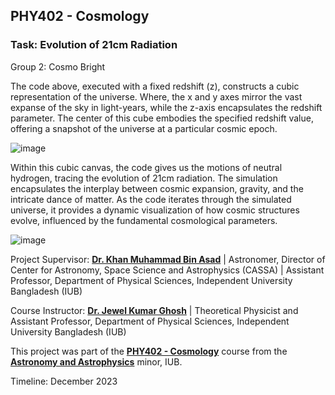 ## PHY402 - Cosmology

### Task: Evolution of 21cm Radiation
Group 2: Cosmo Bright 

The code above, executed with a fixed redshift (z), constructs a cubic representation of the universe. Where, the x and y axes mirror the vast expanse of the sky in light-years, while the z-axis encapsulates the redshift parameter. The center of this cube embodies the specified redshift value, offering a snapshot of the universe at a particular cosmic epoch.

![image](https://github.com/user-attachments/assets/48500061-fb8d-426d-aded-f5f6e3099dd7)

Within this cubic canvas, the code gives us the motions of neutral hydrogen, tracing the evolution of 21cm radiation. The simulation encapsulates the interplay between cosmic expansion, gravity, and the intricate dance of matter. As the code iterates through the simulated universe, it provides a dynamic visualization of how cosmic structures evolve, influenced by the fundamental cosmological parameters.

![image](https://github.com/user-attachments/assets/43e43bab-7332-45ad-80e4-a63577b63234)


Project Supervisor: [**Dr. Khan Muhammad Bin Asad**](https://cassa.site/people/asad/) | Astronomer, Director of Center for Astronomy, Space Science and Astrophysics (CASSA) | Assistant Professor, Department of Physical Sciences, Independent University Bangladesh (IUB)

Course Instructor: [**Dr. Jewel Kumar Ghosh**](https://iub.ac.bd/academics/departments/ps/faculty-and-staff/jewel.ghosh) | Theoretical Physicist and Assistant Professor, Department of Physical Sciences, Independent University Bangladesh (IUB)

This project was part of the [**PHY402 - Cosmology**](https://cassa.site/project/phy402/) course from the [**Astronomy and Astrophysics**](https://cassa.site/minor/) minor, IUB.

Timeline: December 2023





